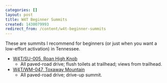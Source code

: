 ```yaml
---
categories: []
layout: post
title: W4T Beginner Summits
created: 1430079993
redirect_from: /content/w4t-beginner-summits
---
```

These are summits I recommend for beginners (or just when you want a low-effort activation) in Tennessee.

* [W4T/SU-005, Roan High Knob](/content/sota-guide-w4tsu-005-roan-high-knob)
    * All paved-road drive; flush toilets at trailhead; views from trailhead.
* [W4T/WM-047, Toxaway Mountain](/content/sota-guide-w4twm-047-toxaway-mountain)
    * All paved-road drive; drive-up summit.

